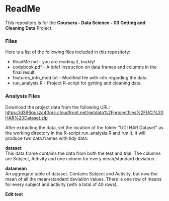 # ReadMe

This repository is for the **Coursera - Data Science - 03 Getting and Cleaning Data** Project.

### Files
Here is a list of the following files included in this repository:
* ReadMe.md - you are reading it, buddy!
* codebook.pdf - A brief instruction on data.frames and columns in the final result.
* features_info_mod.txt - Modified file with info regarding the data.
* run_analysis.R - Project R-script for getting and cleaning data.

### Analysis Files
Download the project data from the following URL:  
https://d396qusza40orc.cloudfront.net/getdata%2Fprojectfiles%2FUCI%20HAR%20Dataset.zip

After extracting the data, set the location of the folder "UCI HAR Dataset" as the working directory in the R-script run_analysis.R and run it. It will produce two data.frames with tidy data:

**dataset**  
This data.frame contains the data from both the test and trial. The columns are Subject, Activity and one column for every mean/standard deviation.
    
**datamean**  
An aggregate table of dataset. Contains Subject and Activity, but now the mean of all the mean/standard deviation values. There is one row of means for every subject and activity (with a total of 40 rows).

**Edit test**
    



